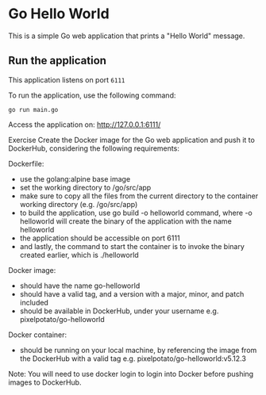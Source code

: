 # Go Hello World

This is a simple Go web application that prints a "Hello World" message.

## Run the application

This application listens on port `6111`

To run the application, use the following command:

```
go run main.go
```

Access the application on: http://127.0.0.1:6111/

Exercise
Create the Docker image for the Go web application and push it to DockerHub, considering the following requirements:

Dockerfile:

- use the golang:alpine base image
- set the working directory to /go/src/app
- make sure to copy all the files from the current directory to the container working directory (e.g. /go/src/app)
- to build the application, use go build -o helloworld command, where -o helloworld will create the binary of the application with the name helloworld
- the application should be accessible on port 6111
- and lastly, the command to start the container is to invoke the binary created earlier, which is ./helloworld

Docker image:

- should have the name go-helloworld
- should have a valid tag, and a version with a major, minor, and patch included
- should be available in DockerHub, under your username e.g. pixelpotato/go-helloworld

Docker container:

- should be running on your local machine, by referencing the image from the DockerHub with a valid tag e.g. pixelpotato/go-helloworld:v5.12.3

Note: You will need to use docker login to login into Docker before pushing images to DockerHub.
